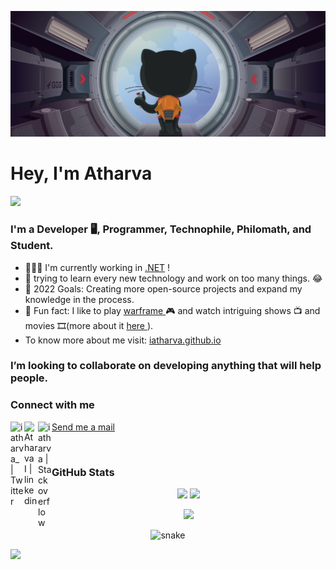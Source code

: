 ![](images/header.png)

# Hey, I'm Atharva
![](https://komarev.com/ghpvc/?username=iatharva&style=flat-square)
### I'm a Developer 🖥, Programmer, Technophile, Philomath, and Student.

- 👨🏽‍💻 I'm currently working in <a href="https://dotnet.microsoft.com/">.NET</a> !
- 🧐 trying to learn every new technology and work on too many things. 😂
- 🥅 2022 Goals: Creating more open-source projects and expand my knowledge in the process.
- 📓 Fun fact: I like to play <a href="https://www.warframe.com/game">warframe </a>🎮 and watch intriguing shows 📺 and movies 🎞(more about it <a href="https://www.instagram.com/ronin_daedalus/">here </a>).
- To know more about me visit: <a href="https://iatharva.github.io"> iatharva.github.io </a>

### I’m looking to collaborate on developing anything that will help people.

### Connect with me

[<img align="left" alt="iatharva_ | Twitter" width="22px" src="https://raw.githubusercontent.com/rahuldkjain/github-profile-readme-generator/master/src/images/icons/Social/twitter.svg" />][twitter]
[<img align="left" alt="Atharva I | linkedin" width="22px" src="https://raw.githubusercontent.com/rahuldkjain/github-profile-readme-generator/master/src/images/icons/Social/linked-in-alt.svg" />][linkedin]
[<img align="left" alt="iatharva | Stackoverflow" width="22px" src="https://raw.githubusercontent.com/rahuldkjain/github-profile-readme-generator/master/src/images/icons/Social/stack-overflow.svg" />][stackoverflow]
<a href="mailto:atharva464@gmail.com"> Send me a mail </a>
<br>

[twitter]: https://twitter.com/iatharva_ 
[linkedin]: https://www.linkedin.com/in/iatharva/
[stackoverflow]: https://stackoverflow.com/users/5891477/iatharva
<br>

### GitHub Stats

<p align="center">
<img width="48%" src="https://github-readme-streak-stats.herokuapp.com/?user=iatharva&background=2B2B2B&currStreakNum=FFFFFF&sideNums=FFFFFF&sideLabels=FFFFFF&dates=9E9E9E&border=FFFFFF)](https://git.io/streak-stats" />
<img width="48%" src="https://github-readme-stats.vercel.app/api?username=iatharva&&show_icons=true&title_color=ffffff&icon_color=9a8a7a&text_color=daf7dc&bg_color=2b2b2b" />
</p>
<p align="center">
<img width="48%" src="https://github-readme-stats.vercel.app/api/top-langs/?username=iatharva&show_icons=true&layout=compact&title_color=ffffff&icon_color=9a8a7a&text_color=daf7dc&bg_color=2b2b2b" /></p>

<p align="center">
  <img src="https://raw.githubusercontent.com/iatharva/iatharva/output/github-contribution-grid-snake.svg" alt="snake"></center>
</p>

![](https://hit.yhype.me/github/profile?user_id=25875102)
